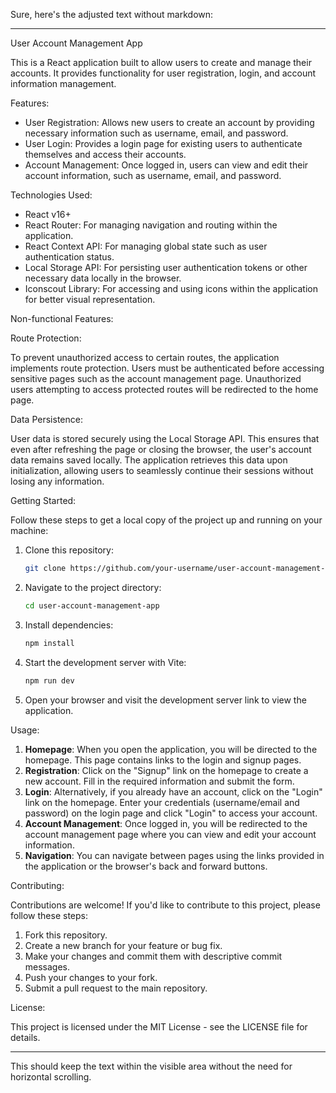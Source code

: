 Sure, here's the adjusted text without markdown:

---

User Account Management App

This is a React application built to allow users to create and manage their accounts. It provides functionality for user registration, login, and account information management.

Features:

- User Registration: Allows new users to create an account by providing necessary information such as username, email, and password.
- User Login: Provides a login page for existing users to authenticate themselves and access their accounts.
- Account Management: Once logged in, users can view and edit their account information, such as username, email, and password.

Technologies Used:

- React v16+
- React Router: For managing navigation and routing within the application.
- React Context API: For managing global state such as user authentication status.
- Local Storage API: For persisting user authentication tokens or other necessary data locally in the browser.
- Iconscout Library: For accessing and using icons within the application for better visual representation.

Non-functional Features:

Route Protection:

To prevent unauthorized access to certain routes, the application implements route protection. Users must be authenticated before accessing sensitive pages such as the account management page. Unauthorized users attempting to access protected routes will be redirected to the home page.

Data Persistence:

User data is stored securely using the Local Storage API. This ensures that even after refreshing the page or closing the browser, the user's account data remains saved locally. The application retrieves this data upon initialization, allowing users to seamlessly continue their sessions without losing any information.

Getting Started:

Follow these steps to get a local copy of the project up and running on your machine:

1. Clone this repository:

   ```bash
   git clone https://github.com/your-username/user-account-management-app.git
   ```

2. Navigate to the project directory:

   ```bash
   cd user-account-management-app
   ```

3. Install dependencies:

   ```bash
   npm install
   ```

4. Start the development server with Vite:

   ```bash
   npm run dev
   ```

5. Open your browser and visit the development server link to view the application.

Usage:

1. **Homepage**: When you open the application, you will be directed to the homepage. This page contains links to the login and signup pages.
2. **Registration**: Click on the "Signup" link on the homepage to create a new account. Fill in the required information and submit the form.
3. **Login**: Alternatively, if you already have an account, click on the "Login" link on the homepage. Enter your credentials (username/email and password) on the login page and click "Login" to access your account.
4. **Account Management**: Once logged in, you will be redirected to the account management page where you can view and edit your account information.
5. **Navigation**: You can navigate between pages using the links provided in the application or the browser's back and forward buttons.

Contributing:

Contributions are welcome! If you'd like to contribute to this project, please follow these steps:

1. Fork this repository.
2. Create a new branch for your feature or bug fix.
3. Make your changes and commit them with descriptive commit messages.
4. Push your changes to your fork.
5. Submit a pull request to the main repository.

License:

This project is licensed under the MIT License - see the LICENSE file for details.

---

This should keep the text within the visible area without the need for horizontal scrolling.
